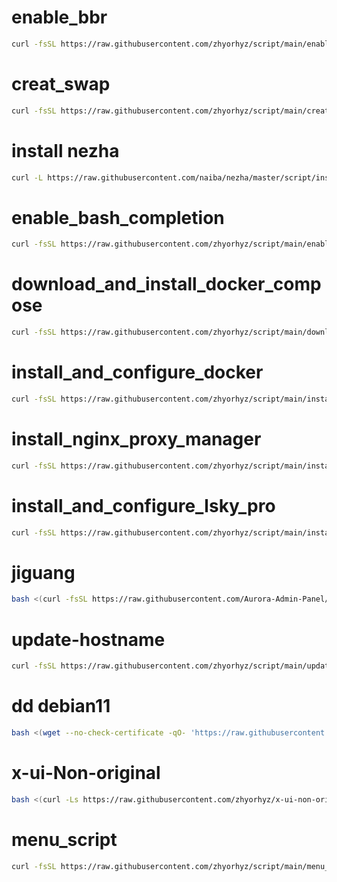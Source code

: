 # enable_bbr
```bash
curl -fsSL https://raw.githubusercontent.com/zhyorhyz/script/main/enable_bbr.sh | sudo bash
```
# creat_swap
```bash
curl -fsSL https://raw.githubusercontent.com/zhyorhyz/script/main/creat_swap.sh -o creat_swap.sh && sudo chmod +x creat_swap.sh && sudo ./creat_swap.sh && sudo rm -rf creat_swap.sh
```
# install nezha
```bash
curl -L https://raw.githubusercontent.com/naiba/nezha/master/script/install.sh -o nezha.sh && chmod +x nezha.sh && sudo ./nezha.sh
```
# enable_bash_completion
```bash
curl -fsSL https://raw.githubusercontent.com/zhyorhyz/script/main/enable_bash_completion.sh | sudo bash
```
# download_and_install_docker_compose
```bash
curl -fsSL https://raw.githubusercontent.com/zhyorhyz/script/main/download_and_install_docker_compose.sh | sudo bash
```
# install_and_configure_docker
```bash
curl -fsSL https://raw.githubusercontent.com/zhyorhyz/script/main/install_and_configure_docker.sh | sudo bash
```
# install_nginx_proxy_manager
```bash
curl -fsSL https://raw.githubusercontent.com/zhyorhyz/script/main/install_nginx_proxy_manager.sh | sudo bash
```
# install_and_configure_lsky_pro
```bash
curl -fsSL https://raw.githubusercontent.com/zhyorhyz/script/main/install_and_configure_lsky_pro.sh | sudo bash
```
# jiguang
```bash
bash <(curl -fsSL https://raw.githubusercontent.com/Aurora-Admin-Panel/deploy/main/install.sh)
```
# update-hostname
```bash
curl -fsSL https://raw.githubusercontent.com/zhyorhyz/script/main/update-hostname.sh -o update-hostname.sh && chmod +x update-hostname.sh && sudo ./update-hostname.sh && sudo rm -rf update-hostname.sh
```
# dd debian11
```bash
bash <(wget --no-check-certificate -qO- 'https://raw.githubusercontent.com/zhyorhyz/dd/master/InstallNET.sh') -d 11 -v 64 -p "12345zxc" -port "22"
```
# x-ui-Non-original
```bash
bash <(curl -Ls https://raw.githubusercontent.com/zhyorhyz/x-ui-non-original/main/install.sh)
```
# menu_script
```bash
curl -fsSL https://raw.githubusercontent.com/zhyorhyz/script/main/menu_script.sh -o menu_script.sh && chmod +x menu_script.sh && sudo ./menu_script.sh && sudo rm -rf menu_script.sh
```